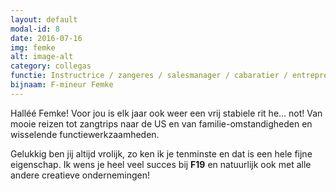 ```yaml
---
layout: default
modal-id: 8
date: 2016-07-16
img: femke
alt: image-alt
category: collegas
functie: Instructrice / zangeres / salesmanager / cabaratier / entrepreneur / vocal-coach / theatermaker
bijnaam: F-mineur Femke
---
```


Halléé Femke! Voor jou is elk jaar ook weer een vrij stabiele rit he... not!
Van mooie reizen tot zangtrips naar de US en van familie-omstandigheden en wisselende functiewerkzaamheden.  

Gelukkig ben jij altijd vrolijk, zo ken ik je tenminste en dat is een hele fijne eigenschap.
Ik wens je heel veel succes bij **F19** en natuurlijk ook met alle andere creatieve ondernemingen!

